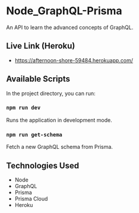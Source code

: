 # Node_GraphQL-Prisma

An API to learn the advanced concepts of GraphQL.

## Live Link (Heroku)
- https://afternoon-shore-59484.herokuapp.com/

## Available Scripts

In the project directory, you can run:

### `npm run dev`

Runs the application in development mode.

### `npm run get-schema`

Fetch a new GraphQL schema from Prisma.

## Technologies Used

- Node
- GraphQL
- Prisma
- Prisma Cloud
- Heroku
